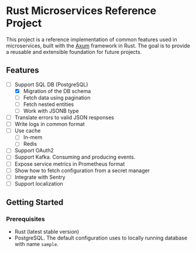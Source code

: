 # Rust Microservices Reference Project

This project is a reference implementation of common features used in microservices, built with the [Axum](https://github.com/tokio-rs/axum) framework in Rust. The goal is to provide a reusable and extensible foundation for future projects.

## Features

- [ ] Support SQL DB (PostgreSQL)
    - [x] Migration of the DB schema
    - [ ] Fetch data using pagination
    - [ ] Fetch nested entities
    - [ ] Work with JSONB type
- [ ] Translate errors to valid JSON responses
- [ ] Write logs in common format
- [ ] Use cache
    - [ ] In-mem
    - [ ] Redis
- [ ] Support OAuth2
- [ ] Support Kafka. Consuming and producing events.
- [ ] Expose service metrics in Prometheus format
- [ ] Show how to fetch configuration from a secret manager
- [ ] Integrate with Sentry
- [ ] Support localization

## Getting Started

### Prerequisites

- Rust (latest stable version)
- PostgreSQL. The default configuration uses to locally running database with name `sample`.
